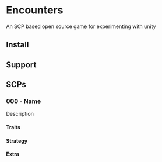 # Encounters

An SCP based open source game for experimenting with unity

## Install

## Support

## SCPs

### 000 - Name

Description

#### Traits

#### Strategy

#### Extra
